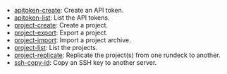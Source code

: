 * [apitoken-create](commands/apitoken-create/index.html): Create an API token.
* [apitoken-list](commands/apitoken-list/index.html): List the API tokens.
* [project-create](commands/project-create/index.html): Create a project.
* [project-export](commands/project-export/index.html): Export a project.
* [project-import](commands/project-import/index.html): Import a project archive.
* [project-list](commands/project-list/index.html): List the projects.
* [project-replicate](commands/project-replicate/index.html): Replicate the project(s) from one rundeck to another.
* [ssh-copy-id](commands/ssh-copy-id/index.html): Copy an SSH key to another server.
